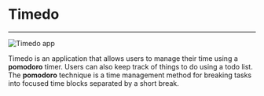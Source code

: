 # Timedo
---

![Timedo app](http://i.imgur.com/COj3Zbyg.jpg)

Timedo is an application that allows users to manage their time using a __pomodoro__ timer. Users can also keep track of things to do using a todo list. The __pomodoro__ technique is a time management method for breaking tasks into focused time blocks separated by a short break.
